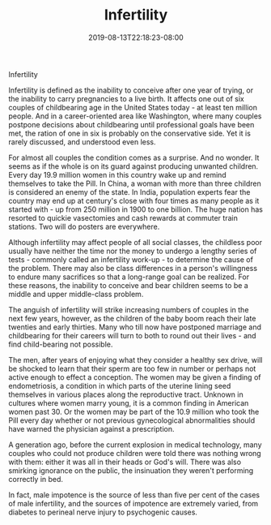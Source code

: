 ﻿---
title: "Infertility"
date: 2019-08-13T22:18:23-08:00
description: "yoga Tips for Web Success"
featured_image: "/images/yoga.jpg"
tags: ["yoga"]
---

Infertility

Infertility is defined as the inability to conceive after one year of trying, or the inability to carry pregnancies to a live birth. It affects one out of six couples of childbearing age in the United States today - at least ten million people. And in a career-oriented area like Washington, where many couples postpone decisions about childbearing until professional goals have been met, the ration of one in six is probably on the conservative side. Yet it is rarely discussed, and understood even less.

For almost all couples the condition comes as a surprise. And no wonder. It seems as if the whole is on its guard against producing unwanted children. Every day 19.9 million women in this country wake up and remind themselves to take the Pill. In China, a woman with more than three children is considered an enemy of the state. In India, population experts fear the country may end up at century's close with four times as many people as it started with - up from 250 million in 1900 to one billion. The huge nation has resorted to quickie vasectomies and cash rewards at commuter train stations. Two will do posters are everywhere.

Although infertility may affect people of all social classes, the childless poor usually have neither the time nor the money to undergo a lengthy series of tests - commonly called an infertility work-up - to determine the cause of the problem. There may also be class differences in a person's willingness to endure many sacrifices so that a long-range goal can be realized. For these reasons, the inability to conceive and bear children seems to be a middle and upper middle-class problem.

The anguish of infertility will strike increasing numbers of couples in the next few years, however, as the children of the baby boom reach their late twenties and early thirties. Many who till now have postponed marriage and childbearing for their careers will turn to both to round out their lives - and find child-bearing not possible.

The men, after years of enjoying what they consider a healthy sex drive, will be shocked to learn that their sperm are too few in number or perhaps not active enough to effect a conception. The women may be given a finding of endometriosis, a condition in which parts of the uterine lining seed themselves in various places along the reproductive tract. Unknown in cultures where women marry young, it is a common finding in American women past 30. Or the women may be part of the 10.9 million who took the Pill every day whether or not previous gynecological abnormalities should have warned the physician against a prescription.

A generation ago, before the current explosion in medical technology, many couples who could not produce children were told there was nothing wrong with them: either it was all in their heads or God's will. There was also smirking ignorance on the public, the insinuation they weren't performing correctly in bed.

In fact, male impotence is the source of less than five per cent of the cases of male infertility, and the sources of impotence are extremely varied, from diabetes to perineal nerve injury to psychogenic causes.

